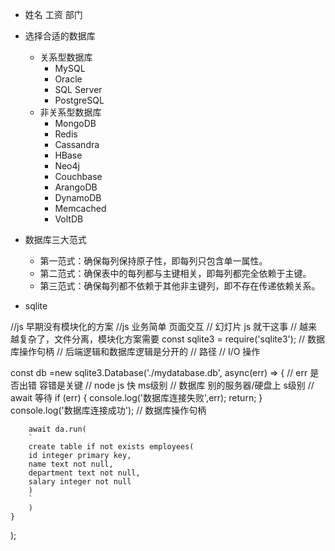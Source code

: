 - 姓名 工资 部门 

- 选择合适的数据库
  - 关系型数据库
    - MySQL
    - Oracle
    - SQL Server
    - PostgreSQL
  - 非关系型数据库
    - MongoDB
    - Redis
    - Cassandra
    - HBase
    - Neo4j
    - Couchbase
    - ArangoDB
    - DynamoDB
    - Memcached
    - VoltDB

- 数据库三大范式
  - 第一范式：确保每列保持原子性，即每列只包含单一属性。
  - 第二范式：确保表中的每列都与主键相关，即每列都完全依赖于主键。
  - 第三范式：确保每列都不依赖于其他非主键列，即不存在传递依赖关系。

- sqlite



//js 早期没有模块化的方案
//js 业务简单 页面交互
// 幻灯片 js 就干这事
// 越来越复杂了，文件分离，模块化方案需要
const sqlite3 = require('sqlite3');
// 数据库操作句柄 
// 后端逻辑和数据库逻辑是分开的
// 路径
// I/O 操作

const db =new sqlite3.Database('./mydatabase.db',
    async(err) => {
        // err 是否出错 容错是关键
        // node js 快 ms级别
        // 数据库 别的服务器/硬盘上 s级别
        // await 等待
        if (err) {
        console.log('数据库连接失败',err);
        return;
        }
        console.log('数据库连接成功');
        // 数据库操作句柄

        await da.run(
        `
        create table if not exists employees(
        id integer primary key,
        name text not null,
        department text not null,
        salary integer not null
        )
        `
        )
    }
    
);
